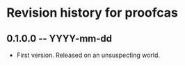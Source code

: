 # Revision history for proofcas

## 0.1.0.0  -- YYYY-mm-dd

* First version. Released on an unsuspecting world.

